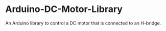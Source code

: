 # Arduino-DC-Motor-Library
An Arduino library to control a DC motor that is connected to an H-bridge.
